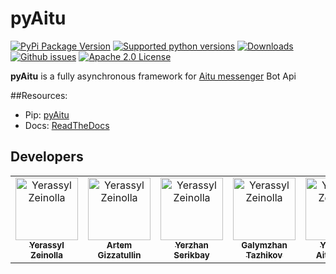 # pyAitu

[![PyPi Package Version](https://img.shields.io/pypi/v/pyAitu.svg?style=flat-square)](https://pypi.org/project/pyAitu/)
[![Supported python versions](https://img.shields.io/pypi/pyversions/pyAitu.svg?style=flat-square)](https://pypi.org/project/pyAitu/)
[![Downloads](https://img.shields.io/readthedocs/pip/stable.svg?style=flat-square)](https://pyaitu.readthedocs.io/en/latest/)
[![Github issues](https://img.shields.io/github/issues/btsdigital/pyAitu.svg?style=flat-square)](https://github.com/btsdigital/pyAitu/issues)
[![Apache 2.0 License](https://img.shields.io/pypi/l/pyAitu.svg?style=flat-square)](https://opensource.org/licenses/Apache-2.0)

**pyAitu** is a fully asynchronous framework for [Aitu messenger](https://aitu.io) Bot Api

##Resources:
   - Pip: [pyAitu](https://pypi.org/project/pyAitu/)
   - Docs: [ReadTheDocs](https://pyaitu.readthedocs.io/en/latest/)

## Developers

<table>
    <tr>
    <td align="center">
    <a href="https://github.com/yerassyl94">
    <img src="https://avatars1.githubusercontent.com/u/25578169?v=4" width="100px" alt="Yerassyl Zeinolla"/><br/>
    <sub><b>Yerassyl Zeinolla</b></sub>
    </a>
    </td>
    <td align="center">
    <a href="https://github.com/temagi">
    <img src="https://avatars0.githubusercontent.com/u/1005801?v=4" width="100px" alt="Yerassyl Zeinolla"/><br/>
    <sub><b>Artem Gizzatullin</b></sub>
    </a>
    </td>
    <td align="center">
    <a href="https://github.com/yerzhanserikbay">
    <img src="https://avatars0.githubusercontent.com/u/28862203?v=4" width="100px" alt="Yerassyl Zeinolla"/><br/>
    <sub><b>Yerzhan Serikbay</b></sub>
    </a>
    </td>
    <td align="center">
    <a href="https://github.com/colorcharge">
    <img src="https://avatars1.githubusercontent.com/u/18047045?v=4" width="100px" alt="Yerassyl Zeinolla"/><br/>
    <sub><b>Galymzhan Tazhikov</b></sub>
    </a>
    </td>
    <td align="center">
    <a href="https://github.com/yaitzhan">
    <img src="https://avatars2.githubusercontent.com/u/30086178?v=4" width="100px" alt="Yerassyl Zeinolla"/><br/>
    <sub><b>Yerzhan Aitzhanov</b></sub>
    </a>
    </td>
    <td align="center">
    <a href="https://github.com/aaldaber">
    <img src="https://avatars3.githubusercontent.com/u/9216948?v=4" width="100px" alt="Yerassyl Zeinolla"/><br/>
    <sub><b>Aibek Aldabergenov</b></sub>
    </a>
    </td>
    </tr>
</table>
